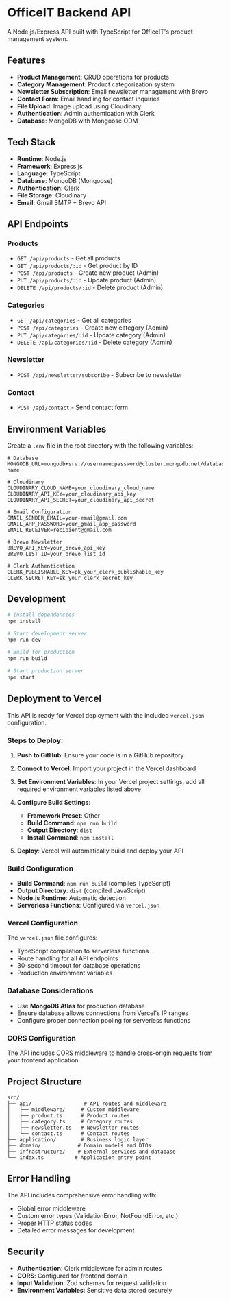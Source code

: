 # OfficeIT Backend API

A Node.js/Express API built with TypeScript for OfficeIT's product management system.

## Features

- **Product Management**: CRUD operations for products
- **Category Management**: Product categorization system
- **Newsletter Subscription**: Email newsletter management with Brevo
- **Contact Form**: Email handling for contact inquiries
- **File Upload**: Image upload using Cloudinary
- **Authentication**: Admin authentication with Clerk
- **Database**: MongoDB with Mongoose ODM

## Tech Stack

- **Runtime**: Node.js
- **Framework**: Express.js
- **Language**: TypeScript
- **Database**: MongoDB (Mongoose)
- **Authentication**: Clerk
- **File Storage**: Cloudinary
- **Email**: Gmail SMTP + Brevo API

## API Endpoints

### Products

- `GET /api/products` - Get all products
- `GET /api/products/:id` - Get product by ID
- `POST /api/products` - Create new product (Admin)
- `PUT /api/products/:id` - Update product (Admin)
- `DELETE /api/products/:id` - Delete product (Admin)

### Categories

- `GET /api/categories` - Get all categories
- `POST /api/categories` - Create new category (Admin)
- `PUT /api/categories/:id` - Update category (Admin)
- `DELETE /api/categories/:id` - Delete category (Admin)

### Newsletter

- `POST /api/newsletter/subscribe` - Subscribe to newsletter

### Contact

- `POST /api/contact` - Send contact form

## Environment Variables

Create a `.env` file in the root directory with the following variables:

```env
# Database
MONGODB_URL=mongodb+srv://username:password@cluster.mongodb.net/database-name

# Cloudinary
CLOUDINARY_CLOUD_NAME=your_cloudinary_cloud_name
CLOUDINARY_API_KEY=your_cloudinary_api_key
CLOUDINARY_API_SECRET=your_cloudinary_api_secret

# Email Configuration
GMAIL_SENDER_EMAIL=your-email@gmail.com
GMAIL_APP_PASSWORD=your_gmail_app_password
EMAIL_RECEIVER=recipient@gmail.com

# Brevo Newsletter
BREVO_API_KEY=your_brevo_api_key
BREVO_LIST_ID=your_brevo_list_id

# Clerk Authentication
CLERK_PUBLISHABLE_KEY=pk_your_clerk_publishable_key
CLERK_SECRET_KEY=sk_your_clerk_secret_key
```

## Development

```bash
# Install dependencies
npm install

# Start development server
npm run dev

# Build for production
npm run build

# Start production server
npm start
```

## Deployment to Vercel

This API is ready for Vercel deployment with the included `vercel.json` configuration.

### Steps to Deploy:

1. **Push to GitHub**: Ensure your code is in a GitHub repository

2. **Connect to Vercel**: Import your project in the Vercel dashboard

3. **Set Environment Variables**: In your Vercel project settings, add all required environment variables listed above

4. **Configure Build Settings**:

   - **Framework Preset**: Other
   - **Build Command**: `npm run build`
   - **Output Directory**: `dist`
   - **Install Command**: `npm install`

5. **Deploy**: Vercel will automatically build and deploy your API

### Build Configuration

- **Build Command**: `npm run build` (compiles TypeScript)
- **Output Directory**: `dist` (compiled JavaScript)
- **Node.js Runtime**: Automatic detection
- **Serverless Functions**: Configured via `vercel.json`

### Vercel Configuration

The `vercel.json` file configures:

- TypeScript compilation to serverless functions
- Route handling for all API endpoints
- 30-second timeout for database operations
- Production environment variables

### Database Considerations

- Use **MongoDB Atlas** for production database
- Ensure database allows connections from Vercel's IP ranges
- Configure proper connection pooling for serverless functions

### CORS Configuration

The API includes CORS middleware to handle cross-origin requests from your frontend application.

## Project Structure

```
src/
├── api/                 # API routes and middleware
│   ├── middleware/     # Custom middleware
│   ├── product.ts      # Product routes
│   ├── category.ts     # Category routes
│   ├── newsletter.ts   # Newsletter routes
│   └── contact.ts      # Contact routes
├── application/        # Business logic layer
├── domain/            # Domain models and DTOs
├── infrastructure/    # External services and database
└── index.ts          # Application entry point
```

## Error Handling

The API includes comprehensive error handling with:

- Global error middleware
- Custom error types (ValidationError, NotFoundError, etc.)
- Proper HTTP status codes
- Detailed error messages for development

## Security

- **Authentication**: Clerk middleware for admin routes
- **CORS**: Configured for frontend domain
- **Input Validation**: Zod schemas for request validation
- **Environment Variables**: Sensitive data stored securely
